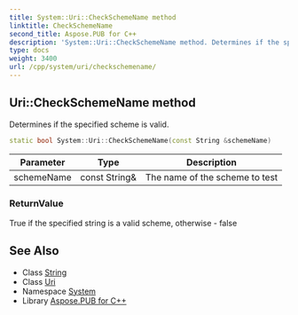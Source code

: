 ```yaml
---
title: System::Uri::CheckSchemeName method
linktitle: CheckSchemeName
second_title: Aspose.PUB for C++
description: 'System::Uri::CheckSchemeName method. Determines if the specified scheme is valid in C++.'
type: docs
weight: 3400
url: /cpp/system/uri/checkschemename/
---
```

## Uri::CheckSchemeName method


Determines if the specified scheme is valid.

```cpp
static bool System::Uri::CheckSchemeName(const String &schemeName)
```


| Parameter | Type | Description |
| --- | --- | --- |
| schemeName | const String\& | The name of the scheme to test |

### ReturnValue

True if the specified string is a valid scheme, otherwise - false

## See Also

* Class [String](../../string/)
* Class [Uri](../)
* Namespace [System](../../)
* Library [Aspose.PUB for C++](../../../)
